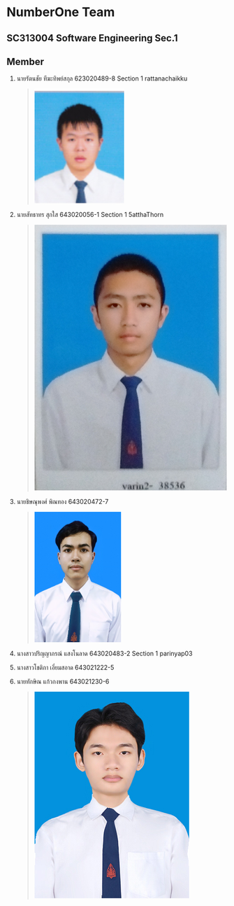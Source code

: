 # NumberOne Team

## SC313004 Software Engineering Sec.1

## Member

1. นายรัตนชัย ทีฆะทิพย์สกุล 623020489-8 Section 1 rattanachaikku

   > ![Rattanachai](media/picture_student.png)

2. นายสัทธาทร สุกใส 643020056-1 Section 1 5atthaThorn

   > ![Satthathorn](media/satthathornphoto.jpg)

4. นายชิษณุพงศ์ พิณทอง 643020472-7	

   > ![Chisanupong](media/472-7_PictureSTD.jpg)
   
5. นางสาวปริญญาภรณ์ แสงโนลาด  643020483-2	Section 1  parinyap03
6. นางสาวโชติกา เอี่ยมสอาด 643021222-5	
7. นายทักษิณ แก้วกงพาน 643021230-6	
   > ![Taksin](media/taksin.jpg)
